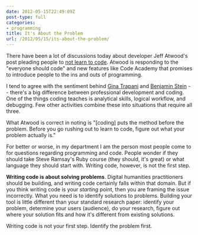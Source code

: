 ```yaml
---
date: 2012-05-15T22:49:09Z
post-type: full
categories:
- programming
title: It's About the Problem
url: /2012/05/15/its-about-the-problem/
---
```


There have been a lot of discussions today about developer Jeff Atwood's post pleading people to [not learn to code](http://www.codinghorror.com/blog/2012/05/please-dont-learn-to-code.html). Atwood is responding to the "everyone should code" and new features like Code Academy that promises to introduce people to the ins and outs of programming.

I tend to agree with the sentiment behind [Gina Trapani](http://feedproxy.google.com/~r/Smarterware/~3/LtYNHJir_IQ/please-do-learn-how-to-propose-better-solutions) and [Benjamin Stein](http://pro.benjaminste.in/post/23103344300/look-i-love-programming-i-also-believe) -- there's a big difference between professional development and coding. One of the things coding teaches is analytical skills, logical workflow, and debugging. Few other activities combine these into situations that require all three. 

What Atwood is correct in noting is "[coding] puts the method before the problem. Before you go rushing out to learn to code, figure out what your problem actually is." 

For better or worse, in my department I am the person most people come to for questions regarding programming and code. People wonder if they should take Steve Ramsay's Ruby course (they should, it's great) or what language they should start with. Writing code, however, is not the first step.

**Writing code is about solving problems**. Digital humanities practitioners should be building, and writing code certainly falls within that domain. But if you think writing code is your *starting* point, then you are framing the issue incorrectly. What you need is to identify solutions to problems. Building your tool is little different than your standard research paper: identify your problem, determine your users (audience), do your research, figure out where your solution fits and how it's different from existing solutions. 

Writing code is not your first step. Identify the problem first.
